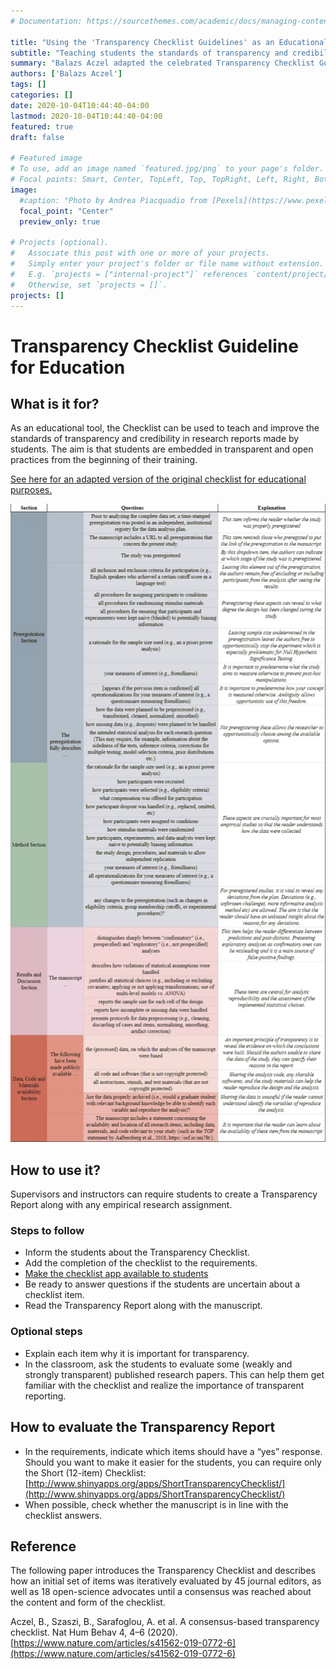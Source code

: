 ```yaml
---
# Documentation: https://sourcethemes.com/academic/docs/managing-content/

title: "Using the 'Transparency Checklist Guidelines' as an Educational tool"
subtitle: "Teaching students the standards of transparency and credibility in research reports."
summary: "Balazs Aczel adapted the celebrated Transparency Checklist Guideline to a classroom setting, allowing students (and educators) to improve the standards of transparency and credibility in student assignments and student research reports."
authors: ['Balazs Aczel']
tags: []
categories: []
date: 2020-10-04T10:44:40-04:00
lastmod: 2020-10-04T10:44:40-04:00
featured: true
draft: false

# Featured image
# To use, add an image named `featured.jpg/png` to your page's folder.
# Focal points: Smart, Center, TopLeft, Top, TopRight, Left, Right, BottomLeft, Bottom, BottomRight.
image:
  #caption: "Photo by Andrea Piacquadio from [Pexels](https://www.pexels.com/photo/happy-ethnic-woman-sitting-at-table-with-laptop-3769021/)"
  focal_point: "Center"
  preview_only: true

# Projects (optional).
#   Associate this post with one or more of your projects.
#   Simply enter your project's folder or file name without extension.
#   E.g. `projects = ["internal-project"]` references `content/project/deep-learning/index.md`.
#   Otherwise, set `projects = []`.
projects: []
---
```


# Transparency Checklist Guideline for Education

## What is it for?

As an educational tool, the Checklist can be used to teach and improve the standards of transparency and credibility in research reports made by students. The aim is that students are embedded in transparent and open practices from the beginning of their training.

[See here for an adapted version of the original checklist for educational purposes.](https://docs.google.com/spreadsheets/d/1NxJG5ccRAhvLKngosRVjT8IO2OZ0UDZMN86FW5qGf0Q/edit?usp=sharing)

![](Checklist_v2.webp) 

## How to use it?

Supervisors and instructors can require students to create a Transparency Report along with any empirical research assignment.

### Steps to follow

*   Inform the students about the Transparency Checklist.
*   Add the completion of the checklist to the requirements.
*   [Make the checklist app available to students](http://www.shinyapps.org/apps/TransparencyChecklist/)
*   Be ready to answer questions if the students are uncertain about a checklist item.
*   Read the Transparency Report along with the manuscript.

### Optional steps

*   Explain each item why it is important for transparency.
*   In the classroom, ask the students to evaluate some (weakly and strongly transparent) published research papers. This can help them get familiar with the checklist and realize the importance of transparent reporting. 

## How to evaluate the Transparency Report

*   In the requirements, indicate which items should have a “yes” response. Should you want to make it easier for the students, you can require only the Short (12-item) Checklist: [http://www.shinyapps.org/apps/ShortTransparencyChecklist/](http://www.shinyapps.org/apps/ShortTransparencyChecklist/)
*   When possible, check whether the manuscript is in line with the checklist answers.

## Reference

The following paper introduces the Transparency Checklist and describes how an initial set of items was iteratively evaluated by 45 journal editors, as well as 18 open-science advocates until a consensus was reached about the content and form of the checklist.

Aczel, B., Szaszi, B., Sarafoglou, A. et al. A consensus-based transparency checklist. Nat Hum Behav 4, 4–6 (2020). [https://www.nature.com/articles/s41562-019-0772-6](https://www.nature.com/articles/s41562-019-0772-6)